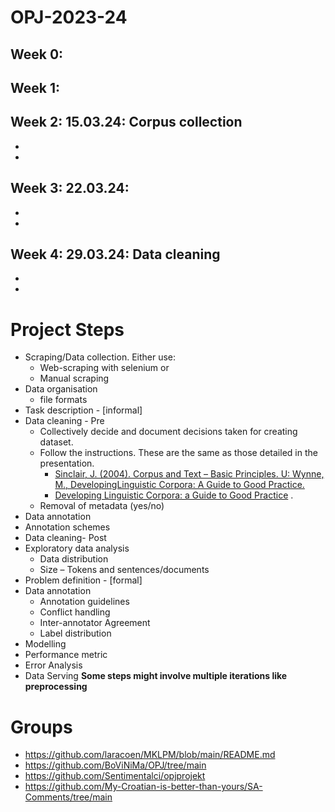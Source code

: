 # OPJ-2023-24
## Week 0: 
## Week 1: 
## Week 2: 15.03.24: Corpus collection 
-
-
## Week 3: 22.03.24:  
-
-
## Week 4: 29.03.24: Data cleaning  
-
-

# Project Steps
- Scraping/Data collection. Either use:
  - Web-scraping with selenium  or
  - Manual scraping
- Data organisation 
  - file formats 
- Task description - [informal]
- Data cleaning - Pre
  - Collectively decide and document decisions taken for creating dataset. 
  - Follow the instructions. These are the same as those detailed in the presentation.   
    - [Sinclair, J. (2004). Corpus and Text – Basic Principles. U: Wynne, M.,  DevelopingLinguistic Corpora: A Guide to Good Practice.](http://users.ox.ac.uk/~martinw/dlc/)
    - [Developing Linguistic Corpora: a Guide to Good Practice](http://icar.cnrs.fr/ecole_thematique/contaci/documents/Baude/wynne.pdf) . 
  - Removal of metadata (yes/no)
- Data annotation 
- Annotation schemes
- Data cleaning- Post
- Exploratory data analysis 
  - Data distribution 
  - Size – Tokens and sentences/documents 
- Problem definition - [formal]
- Data annotation 
  - Annotation guidelines 
  - Conflict handling 
  - Inter-annotator Agreement
  - Label distribution 
- Modelling 
- Performance metric 
- Error Analysis 
- Data Serving 
**Some steps might involve multiple iterations like preprocessing**

# Groups
- https://github.com/laracoen/MKLPM/blob/main/README.md
- https://github.com/BoViNiMa/OPJ/tree/main 
- https://github.com/Sentimentalci/opjprojekt
- https://github.com/My-Croatian-is-better-than-yours/SA-Comments/tree/main 
